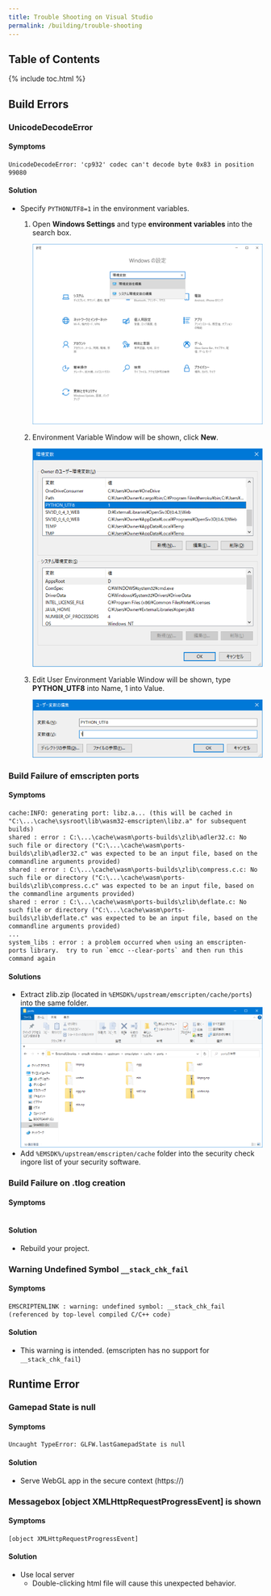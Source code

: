 ```yaml
---
title: Trouble Shooting on Visual Studio
permalink: /building/trouble-shooting
---
```


## Table of Contents

{% include toc.html %}

## Build Errors

### UnicodeDecodeError

#### Symptoms

```log
UnicodeDecodeError: 'cp932' codec can't decode byte 0x83 in position 99080
```

#### Solution

- Specify `PYTHONUTF8=1` in the environment variables.

  1. Open **Windows Settings** and type **environment variables** into the search box.

        ![envvar0](/assets/img/building/trouble-shooting/envvar0.png)

  2. Environment Variable Window will be shown, click **New**.

        ![envvar1](/assets/img/building/trouble-shooting/envvar1.png)

  3. Edit User Environment Variable Window will be shown, type **PYTHON_UTF8** into Name, 1 into Value.

        ![envvar2](/assets/img/building/trouble-shooting/envvar2.png)

### Build Failure of emscripten ports

#### Symptoms

```log
cache:INFO: generating port: libz.a... (this will be cached in "C:\...\cache\sysroot\lib\wasm32-emscripten\libz.a" for subsequent builds)
shared : error : C:\...\cache\wasm\ports-builds\zlib\adler32.c: No such file or directory ("C:\...\cache\wasm\ports-builds\zlib\adler32.c" was expected to be an input file, based on the commandline arguments provided)
shared : error : C:\...\cache\wasm\ports-builds\zlib\compress.c.c: No such file or directory ("C:\...\cache\wasm\ports-builds\zlib\compress.c.c" was expected to be an input file, based on the commandline arguments provided)
shared : error : C:\...\cache\wasm\ports-builds\zlib\deflate.c: No such file or directory ("C:\...\cache\wasm\ports-builds\zlib\deflate.c" was expected to be an input file, based on the commandline arguments provided)
...
system_libs : error : a problem occurred when using an emscripten-ports library.  try to run `emcc --clear-ports` and then run this command again
```

#### Solutions

- Extract zlib.zip (located in `%EMSDK%/upstream/emscripten/cache/ports`) into the same folder.
  ![folder layout](/assets/img/building/trouble-shooting/emscripten-cache.png)
- Add `%EMSDK%/upstream/emscripten/cache` folder into the security check ingore list of your security software.

### Build Failure on .tlog creation

#### Symptoms

```log
```

#### Solution

- Rebuild your project.

### Warning Undefined Symbol `__stack_chk_fail`

#### Symptoms

```log
EMSCRIPTENLINK : warning: undefined symbol: __stack_chk_fail (referenced by top-level compiled C/C++ code)
```

#### Solution

- This warning is intended. (emscripten has no support for `__stack_chk_fail`)

## Runtime Error

### Gamepad State is null

#### Symptoms

```log
Uncaught TypeError: GLFW.lastGamepadState is null
```

#### Solution

- Serve WebGL app in the secure context (https://)

### Messagebox [object XMLHttpRequestProgressEvent] is shown

#### Symptoms

```log
[object XMLHttpRequestProgressEvent]
```

#### Solution

- Use local server
  - Double-clicking html file will cause this unexpected behavior.
